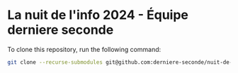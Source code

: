 # La nuit de l'info 2024 - Équipe derniere seconde

To clone this repository, run the following command:

```bash
git clone --recurse-submodules git@github.com:derniere-seconde/nuit-de-l-info-2024.git
```
